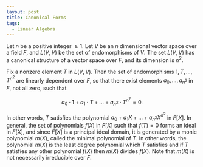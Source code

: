 ```yaml
---
layout: post
title: Canonical Forms
tags:
  - Linear Algebra
---
```


Let $n$ be a positive integer $\geq 1$. Let $V$ be an $n$ dimensional vector space over a field $F$, and $L(V,V)$ be the set of endomorphisms of $V$. The set $L(V,V)$ has a canonical structure of a vector space over $F$, and its dimension is $n^2$. 

Fix a nonzero element $T$ in $L(V,V)$. Then the set of endomorphisms $1, T, \ldots , T^{n^2}$ are linearly dependent over $F$, so that there exist elements $a_0, \ldots, a_{n^2}$ in $F$, not all zero, such that 

$$a_0 \cdot 1 + a_1 \cdot T + \ldots + a_{n^2} \cdot T^{n^2} = 0.$$

In other words, $T$ satisfies the polynomial $a_0 + a_1 X + \ldots + a_{n^2} X^{n^2}$ in $F[X]$. In general, the set of polynomials $f(X)$ in $F[X]$ such that $f(T) = 0$ forms an ideal in $F[X]$, and since $F[X]$ is a principal ideal domain, it is generated by a monic polynomial $m(X)$, called the minimal polynomial of $T$. In other words, the polynomial $m(X)$ is the least degree polynomial which $T$ satisfies and if $T$ satisfies any other polynomial $f(X)$ then $m(X)$ divides $f(X)$. Note that $m(X)$ is not necessarily irreducible over $F$. 